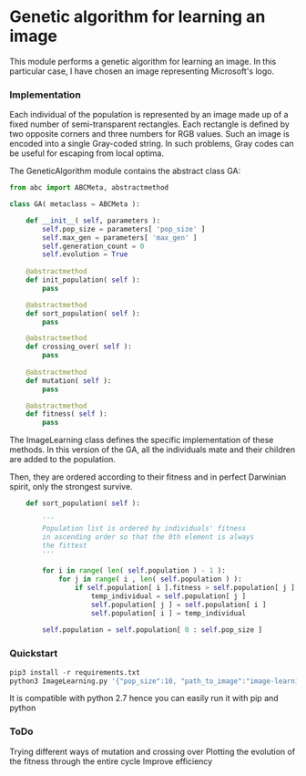 # Genetic algorithm for learning an image

This module performs a genetic algorithm for learning an image.
In this particular case, I have chosen an image representing Microsoft's logo. 

### Implementation 

Each individual of the population is represented by an image made up of a fixed number of semi-transparent rectangles.
Each rectangle is defined by two opposite corners and three numbers for RGB values.
Such an image is encoded into a single Gray-coded string.
In such problems, Gray codes can be useful for escaping from local optima.

The GeneticAlgorithm module contains the abstract class GA:

```python
from abc import ABCMeta, abstractmethod

class GA( metaclass = ABCMeta ):

    def __init__( self, parameters ):
        self.pop_size = parameters[ 'pop_size' ]
        self.max_gen = parameters[ 'max_gen' ] 
        self.generation_count = 0
        self.evolution = True
        
    @abstractmethod
    def init_population( self ):
        pass

    @abstractmethod
    def sort_population( self ):
        pass

    @abstractmethod
    def crossing_over( self ):
        pass
    
    @abstractmethod
    def mutation( self ):
        pass

    @abstractmethod
    def fitness( self ):
        pass
```

The ImageLearning class defines the specific implementation of these methods.
In this version of the GA, all the individuals mate and their children are added to the population.

Then, they are ordered according to their fitness and in perfect Darwinian spirit, only the strongest survive.

```python
    def sort_population( self ):

        '''
        Population list is ordered by individuals' fitness
        in ascending order so that the 0th element is always
        the fittest
        '''
        
        for i in range( len( self.population ) - 1 ):
            for j in range( i , len( self.population ) ):
                if self.population[ i ].fitness > self.population[ j ].fitness:
                    temp_individual = self.population[ j ]
                    self.population[ j ] = self.population[ i ]
                    self.population[ i ] = temp_individual
                
        self.population = self.population[ 0 : self.pop_size ]
 ```

### Quickstart

```python
pip3 install -r requirements.txt
python3 ImageLearning.py '{"pop_size":10, "path_to_image":"image-learning/Microsoft.jpg", "max_gen":100000}'
```
It is compatible with python 2.7 hence you can easily run it with pip and python

### ToDo

Trying different ways of mutation and crossing over
Plotting the evolution of the fitness through the entire cycle
Improve efficiency
